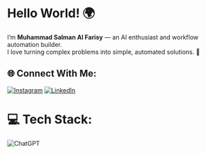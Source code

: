 # Hello World! 🌍  
I’m **Muhammad Salman Al Farisy** — an AI enthusiast and workflow automation builder.  
I love turning complex problems into simple, automated solutions. 🚀  

## 🌐 Connect With Me:
[![Instagram](https://img.shields.io/badge/Instagram-%23E4405F.svg?logo=Instagram&logoColor=white)](https://www.instagram.com/salmanfaris_06) [![LinkedIn](https://img.shields.io/badge/LinkedIn-%230077B5.svg?logo=linkedin&logoColor=white)](https://www.linkedin.com/in/muhammad-salman-al-farisy-164615221/)

# 💻 Tech Stack:
![ChatGPT](https://img.shields.io/badge/ChatGPT-000000?style=for-the-badge&logo=openai&logoColor=white)
